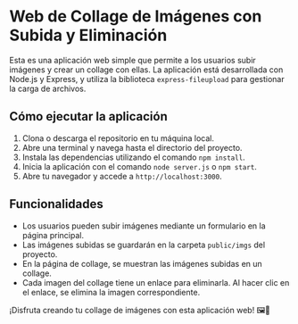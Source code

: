 # Web de Collage de Imágenes con Subida y Eliminación

Esta es una aplicación web simple que permite a los usuarios subir imágenes y crear un collage con ellas. La aplicación está desarrollada con Node.js y Express, y utiliza la biblioteca `express-fileupload` para gestionar la carga de archivos.

## Cómo ejecutar la aplicación

1. Clona o descarga el repositorio en tu máquina local.
2. Abre una terminal y navega hasta el directorio del proyecto.
3. Instala las dependencias utilizando el comando `npm install`.
4. Inicia la aplicación con el comando `node server.js` o `npm start`.
5. Abre tu navegador y accede a `http://localhost:3000`.

## Funcionalidades

- Los usuarios pueden subir imágenes mediante un formulario en la página principal.
- Las imágenes subidas se guardarán en la carpeta `public/imgs` del proyecto.
- En la página de collage, se muestran las imágenes subidas en un collage.
- Cada imagen del collage tiene un enlace para eliminarla. Al hacer clic en el enlace, se elimina la imagen correspondiente.

¡Disfruta creando tu collage de imágenes con esta aplicación web! 🖼️🎨